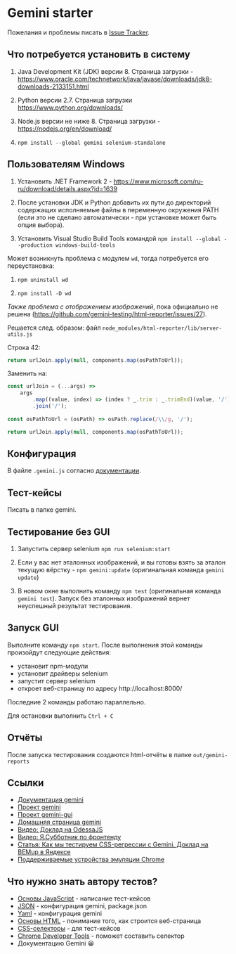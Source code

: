 # Gemini starter

Пожелания и проблемы писать в [Issue Tracker](https://bitbucket.org/uplabteam/gemini/issues). 

## Что потребуется установить в систему

1. Java Development Kit (JDK) версии 8.
Страница загрузки - https://www.oracle.com/technetwork/java/javase/downloads/jdk8-downloads-2133151.html

2. Python версии 2.7.
Страница загрузки https://www.python.org/downloads/

3. Node.js версии не ниже 8.
Страница загрузки - https://nodejs.org/en/download/

4. `npm install --global gemini selenium-standalone`

## Пользователям Windows 

1. Установить .NET Framework 2 - https://www.microsoft.com/ru-ru/download/details.aspx?id=1639

2. После установки JDK и Python добавить их пути до директорий содержащих исполняемые файлы в переменную окружения PATH
(если это не сделано автоматически - при установке может быть опция выбора).

3. Установить Visual Studio Build Tools командой `npm install --global --production windows-build-tools `

Может возникнуть проблема с модулем `wd`, тогда потребуется его переустановка:

1. `npm uninstall wd`

2. `npm install -D wd`

*Также проблема с отображением изображений*, пока официально не решена (https://github.com/gemini-testing/html-reporter/issues/27).

Решается след. образом: файл `node_modules/html-reporter/lib/server-utils.js`

Строка 42:

```js
return urlJoin.apply(null, components.map(osPathToUrl));
```

Заменить на:
```js 
const urlJoin = (...args) =>
    args
        .map((value, index) => (index ? _.trim : _.trimEnd)(value, '/'))
        .join('/');
        
const osPathToUrl = (osPath) => osPath.replace(/\\/g, '/');

return urlJoin.apply(null, components.map(osPathToUrl));
```


## Конфигурация

В файле `.gemini.js` согласно [документации](https://gemini-testing.github.io/).

## Тест-кейсы

Писать в папке gemini.

## Тестирование без GUI

1. Запустить сервер selenium `npm run selenium:start`

2. Если у вас нет эталонных изображений, и вы готовы взять за эталон текущую вёрстку - `npm gemini:update` 
(оригинальная команда `gemini update`) 

3. В новом окне выполнить команду `npm test` (оригинальная команда `gemini test`). Запуск без эталонных изображений
вернет неуспешный результат тестирования.

## Запуск GUI

Выполните команду `npm start`.
После выполнения этой команды произойдут следующие действия:

- установит npm-модули
- установит драйверы selenium
- запустит сервер selenium
- откроет веб-страницу по адресу http://localhost:8000/

Последние 2 команды работаю параллельно.

Для остановки выполнить `Ctrl + C`

## Отчёты

После запуска тестирования создаются html-отчёты в папке `out/gemini-reports`

## Ссылки

- [Документация gemini](https://gemini-testing.github.io/)
- [Проект gemini](https://github.com/gemini-testing/gemini)
- [Проект gemini-gui](https://github.com/gemini-testing/gemini-gui)
- [Домашняя страница gemini](https://tech.yandex.ru/gemini/)
- [Видео: Доклад на OdessaJS](https://www.youtube.com/watch?v=k0RDoEBqeU8)
- [Видео: Я.Субботник по фронтенду](https://www.youtube.com/watch?v=lfashGLaPpg)
- [Статья: Как мы тестируем CSS-регрессии с Gemini. Доклад на BEMup в Яндексе](https://habrahabr.ru/company/yandex/blog/238323/)
- [Поддерживаемые устройства эмуляции Chrome](https://cs.chromium.org/chromium/src/chrome/test/chromedriver/chrome/mobile_device_list.cc)
## Что нужно знать автору тестов?

- [Основы JavaScript](https://learn.javascript.ru/) - написание тест-кейсов
- [JSON](https://ru.wikipedia.org/wiki/JSON) - конфигурация gemini, package.json
- [Yaml](https://ru.wikipedia.org/wiki/YAML) - конфигурация gemini
- [Основы HTML](https://webref.ru/course/html-tutorial) - понимание того, как строится веб-страница
- [CSS-селекторы](https://learn.javascript.ru/css-selectors) - для тест-кейсов
- [Chrome Developer Tools](https://developers.google.com/web/tools/chrome-devtools/) -
поможет составить селектор
- Документацию Gemini 😀
